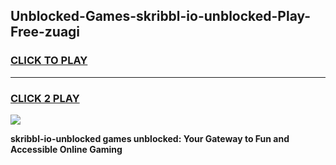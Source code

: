 
## Unblocked-Games-skribbl-io-unblocked-Play-Free-zuagi
<h3>
<a href="https://premium76.site?title=skribbl-io-unblocked&ref=23A">CLICK TO PLAY</a></h3>
<hr>

<h3>
<a href="https://premium76.site?title=skribbl-io-unblocked&ref=23A">CLICK 2 PLAY</a>
  
</h3>

<a href="https://premium76.site?title=skribbl-io-unblocked&ref=23A"><img src="https://clearcache.store/games.png"></a>


**skribbl-io-unblocked games unblocked: Your Gateway to Fun and Accessible Online Gaming**
